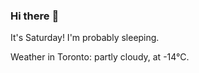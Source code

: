 ### Hi there :wave:

It's Saturday! I'm probably sleeping.

Weather in Toronto: partly cloudy, at -14°C.
